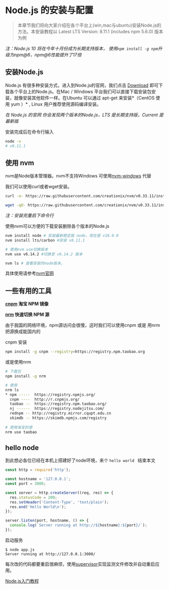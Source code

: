 # Node.js 的安装与配置

> 本章节我们将向大家介绍在各个平台上(win,mac与ubuntu)安装Node.js的方法。本安装教程以 Latest LTS Version: 8.11.1 (includes npm 5.6.0) 版本为例

*注：Node.js 10 将在今年十月份成为长期支持版本， 使用`npm install -g npm`升级为npm@6，npm@6性能提升了17倍*

## 安装Node.js

Node.js 有很多种安装方式，进入到Node.js的官网，我们点击 [Download](https://nodejs.org/en/download/) 即可下载各个平台上的Node.js。在Mac / Windows 平台我们可以直接下载安装包安装，就像安装其他软件一样。在Ubuntu 可以通过 apt-get 来安装*（CentOS 使用 yum ）* , Linux 用户推荐使用源码编译安装。

*在 Node.js 的官网 你会发现两个版本的Node.js，LTS 是长期支持版，Current 是最新版*

安装完成后在命令行输入

```bash
node -v
# v8.11.1
```

## 使用 nvm

nvm是Node版本管理器。nvm不支持Windows 可使用[nvm-windows](https://github.com/coreybutler/nvm-windows) 代替

我们可以使用curl或者wget安装。

```bash
curl -o- https://raw.githubusercontent.com/creationix/nvm/v0.33.11/install.sh | bash
```

```bash
wget -qO- https://raw.githubusercontent.com/creationix/nvm/v0.33.11/install.sh | bash
```

*注：安装完重启下命令行*  

使用nvm可以方便的下载安装删除各个版本的Node.js

```bash
nvm install node # 安装最新稳定版 node，现在是 v10.0.0
nvm install lts/carbon #安装 v8.11.1

# 使用nvm use切换版本
nvm use v6.14.2 #切换至 v6.14.2 版本

nvm ls # 查看安装的node版本。
```

具体使用请参考[nvm官网](https://github.com/creationix/nvm)  

## 一些有用的工具

**[cnpm](http://npm.taobao.org/) 淘宝 NPM 镜像**

**[nrm](https://github.com/Pana/nrm) 快速切换 NPM 源**

由于我国的网络环境，npm源访问会很慢，这时我们可以使用cnpm 或是 用nrm把源换成能国内的

cnpm 安装

```bash
npm install -g cnpm --registry=https://registry.npm.taobao.org
```

或是使用nrm

```bash
# 下载包
npm install -g nrm

# 使用
nrm ls
* npm -----  https://registry.npmjs.org/
  cnpm ----  http://r.cnpmjs.org/
  taobao --  https://registry.npm.taobao.org/
  nj ------  https://registry.nodejitsu.com/
  rednpm -- http://registry.mirror.cqupt.edu.cn
  skimdb -- https://skimdb.npmjs.com/registry
  
# 使用淘宝的源
nrm use taobao
```

## hello node

到此想必各位已经在本机上搭建好了node环境，来个 `hello world ` 结束本文

```javascript
const http = require('http');

const hostname = '127.0.0.1';
const port = 3000;

const server = http.createServer((req, res) => {
  res.statusCode = 200;
  res.setHeader('Content-Type', 'text/plain');
  res.end('Hello World\n');
});

server.listen(port, hostname, () => {
  console.log(`Server running at http://${hostname}:${port}/`);
});
```
启动服务
```
$ node app.js
Server running at http://127.0.0.1:3000/
```

每次改的代码都要重启很麻烦，使用[supervisor](https://www.npmjs.com/package/supervisor)实现监测文件修改并自动重启应用。



[Node.js入门教程](https://github.com/liuxing/node-abc)